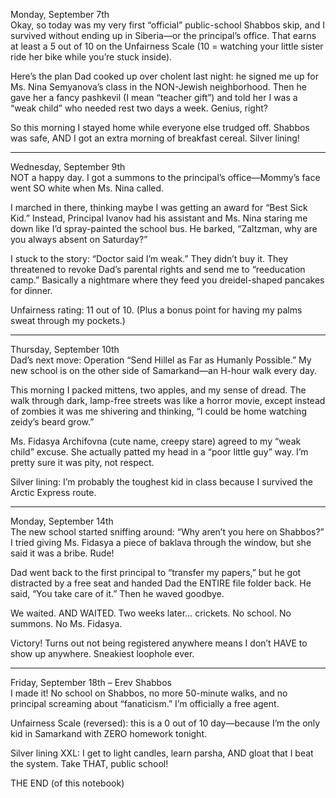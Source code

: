 Monday, September 7th  
Okay, so today was my very first “official” public-school Shabbos skip, and I survived without ending up in Siberia—or the principal’s office. That earns at least a 5 out of 10 on the Unfairness Scale (10 = watching your little sister ride her bike while you’re stuck inside).  

Here’s the plan Dad cooked up over cholent last night: he signed me up for Ms. Nina Semyanova’s class in the NON-Jewish neighborhood. Then he gave her a fancy pashkevil (I mean “teacher gift”) and told her I was a “weak child” who needed rest two days a week. Genius, right?  

So this morning I stayed home while everyone else trudged off. Shabbos was safe, AND I got an extra morning of breakfast cereal. Silver lining!

---

Wednesday, September 9th  
NOT a happy day. I got a summons to the principal’s office—Mommy’s face went SO white when Ms. Nina called.  

I marched in there, thinking maybe I was getting an award for “Best Sick Kid.” Instead, Principal Ivanov had his assistant and Ms. Nina staring me down like I’d spray-painted the school bus. He barked, “Zaltzman, why are you always absent on Saturday?”  

I stuck to the story: “Doctor said I’m weak.” They didn’t buy it. They threatened to revoke Dad’s parental rights and send me to “reeducation camp.” Basically a nightmare where they feed you dreidel-shaped pancakes for dinner.  

Unfairness rating: 11 out of 10. (Plus a bonus point for having my palms sweat through my pockets.)

---

Thursday, September 10th  
Dad’s next move: Operation “Send Hillel as Far as Humanly Possible.” My new school is on the other side of Samarkand—an H-hour walk every day.  

This morning I packed mittens, two apples, and my sense of dread. The walk through dark, lamp-free streets was like a horror movie, except instead of zombies it was me shivering and thinking, “I could be home watching zeidy’s beard grow.”  

Ms. Fidasya Archifovna (cute name, creepy stare) agreed to my “weak child” excuse. She actually patted my head in a “poor little guy” way. I’m pretty sure it was pity, not respect.  

Silver lining: I’m probably the toughest kid in class because I survived the Arctic Express route.

---

Monday, September 14th  
The new school started sniffing around: “Why aren’t you here on Shabbos?” I tried giving Ms. Fidasya a piece of baklava through the window, but she said it was a bribe. Rude!  

Dad went back to the first principal to “transfer my papers,” but he got distracted by a free seat and handed Dad the ENTIRE file folder back. He said, “You take care of it.” Then he waved goodbye.  

We waited. AND WAITED. Two weeks later… crickets. No school. No summons. No Ms. Fidasya.  

Victory! Turns out not being registered anywhere means I don’t HAVE to show up anywhere. Sneakiest loophole ever.

---

Friday, September 18th – Erev Shabbos  
I made it! No school on Shabbos, no more 50-minute walks, and no principal screaming about “fanaticism.” I’m officially a free agent.  

Unfairness Scale (reversed): this is a 0 out of 10 day—because I’m the only kid in Samarkand with ZERO homework tonight.  

Silver lining XXL: I get to light candles, learn parsha, AND gloat that I beat the system. Take THAT, public school!  

THE END (of this notebook)  